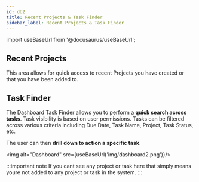 ```yaml
---
id: db2
title: Recent Projects & Task Finder
sidebar_label: Recent Projects & Task Finder
---
```


import useBaseUrl from '@docusaurus/useBaseUrl';

## Recent Projects

This area allows for quick access to recent Projects you have created or that you have been added to.


## Task Finder

The Dashboard Task Finder allows you to perform a **quick search across tasks**. Task visibility is based on user permissions. Tasks can be filtered across various criteria including Due Date, Task Name, Project, Task Status, etc. 

The user can then **drill down to action a specific task**.

<img alt="Dashboard" src={useBaseUrl('img/dashboard2.png')}/>

:::important note
If you cant see any project or task here that simply means youre not added to any project or task in the system.
:::